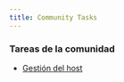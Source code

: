 ```yaml
---
title: Community Tasks
---
```


<h3>Tareas de la comunidad</h3>
<ul>
  <li><a href="/community_tasks/host_management">Gestión del host</a></li>
</ul>
